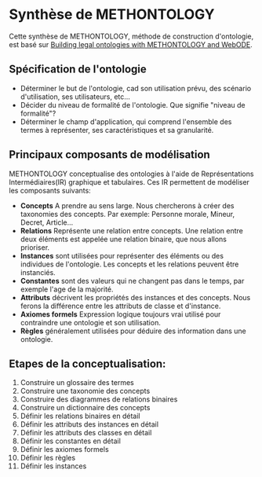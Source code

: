 # Synthèse de METHONTOLOGY

Cette synthèse de METHONTOLOGY, méthode de construction d'ontologie, est basé sur [Building legal ontologies with METHONTOLOGY and WebODE](/ressources/methontology.pdf).

## Spécification de l'ontologie

- Déterminer le but de l'ontologie, cad son utilisation prévu, des scénario d'utilisation, ses utilisateurs, etc...
- Décider du niveau de formalité de l'ontologie. Que signifie "niveau de formalité"?
- Déterminer le champ d'application, qui comprend l'ensemble des termes à représenter, ses caractéristiques et sa granularité.

## Principaux composants de modélisation

METHONTOLOGY conceptualise des ontologies à l'aide de Représentations Intermédiaires(IR) graphique et tabulaires. Ces IR permettent de modéliser les composants suivants:

- **Concepts** A prendre au sens large. Nous chercherons à créer des taxonomies des concepts.
Par exemple: Personne morale, Mineur, Decret, Article...
- **Relations** Représente une relation entre concepts. Une relation entre deux éléments est appelée une relation binaire, que nous allons prioriser.
- **Instances** sont utilisées pour représenter des éléments ou des individues de l'ontologie. Les concepts et les relations peuvent être instanciés.
- **Constantes** sont des valeurs qui ne changent pas dans le temps, par exemple l'age de la majorité.
- **Attributs** décrivent les propriétés des instances et des concepts. Nous ferons la différence entre les attributs de classe et d'instance.
- **Axiomes formels** Expression logique toujours vrai utilisé pour contraindre une ontologie et son utilisation.
- **Règles** généralement utilisées pour déduire des information dans une ontologie.

## Etapes de la conceptualisation:

1. Construire un glossaire des termes
1. Construire une taxonomie des concepts
1. Construire des diagrammes de relations binaires
1. Construire un dictionnaire des concepts
1. Définir les relations binaires en détail
1. Définir les attributs des instances en détail
1. Définir les attributs des classes en détail
1. Définir les constantes en détail
1. Définir les axiomes formels
1. Définir les règles
1. Définir les instances

